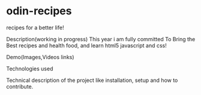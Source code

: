 # odin-recipes
recipes for a better life!

Description(working in progress)
This year i am fully committed To Bring the Best recipes and health food, and learn html5 javascript and css!

Demo(Images,Videos links)

Technologies used

Technical description of the project like installation, setup and how to contribute.

